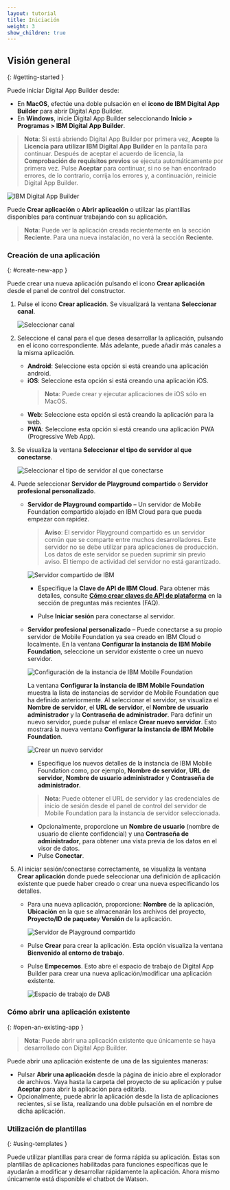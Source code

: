 ```yaml
---
layout: tutorial
title: Iniciación
weight: 3
show_children: true
---
```

<!-- NLS_CHARSET=UTF-8 -->
## Visión general
{: #getting-started }

Puede iniciar Digital App Builder desde:

* En **MacOS**, efectúe una doble pulsación en el **icono de IBM Digital App Builder** para abrir Digital App Builder. 
* En **Windows**, inicie Digital App Builder seleccionando **Inicio > Programas > IBM Digital App Builder**.

>**Nota**: Si está abriendo Digital App Builder por primera vez, **Acepte** la **Licencia para utilizar IBM Digital App Builder** en la pantalla para continuar. Después de aceptar el acuerdo de licencia, la **Comprobación de requisitos previos** se ejecuta automáticamente por primera vez. Pulse **Aceptar** para continuar, si no se han encontrado errores, de lo contrario, corrija los errores y, a continuación, reinicie Digital App Builder. 

![IBM Digital App Builder](dab-home-screen.png)

Puede **Crear aplicación** o **Abrir aplicación** o utilizar las plantillas disponibles para continuar trabajando con su aplicación. 
>**Nota**: Puede ver la aplicación creada recientemente en la sección **Reciente**. Para una nueva instalación, no verá la sección **Reciente**. 


### Creación de una aplicación
{: #create-new-app }

Puede crear una nueva aplicación pulsando el icono **Crear aplicación** desde el panel de control del constructor. 

1. Pulse el icono **Crear aplicación**. Se visualizará la ventana **Seleccionar canal**. 

    ![Seleccionar canal](dab-select-channel.png)

2. Seleccione el canal para el que desea desarrollar la aplicación, pulsando en el icono correspondiente. Más adelante, puede añadir más canales a la misma aplicación. 

    * **Android**: Seleccione esta opción si está creando una aplicación android.
    * **iOS**: Seleccione esta opción si está creando una aplicación iOS.
        >**Nota**: Puede crear y ejecutar aplicaciones de iOS sólo en MacOS.
    * **Web**: Seleccione esta opción si está creando la aplicación para la web.
    * **PWA**: Seleccione esta opción si está creando una aplicación PWA (Progressive Web App). 

3. Se visualiza la ventana **Seleccionar el tipo de servidor al que conectarse**. 

    ![Seleccionar el tipo de servidor al que conectarse](dab-select-server.png)

4. Puede seleccionar **Servidor de Playground compartido** o **Servidor profesional personalizado**.

    * **Servidor de Playground compartido** – Un servidor de Mobile Foundation compartido alojado en IBM Cloud para que pueda empezar con rapidez. 

        >**Aviso**: El servidor Playground compartido es un servidor común que se comparte entre muchos desarrolladores. Este servidor no se debe utilizar para aplicaciones de producción. Los datos de este servidor se pueden suprimir sin previo aviso. El tiempo de actividad del servidor no está garantizado.

        ![Servidor compartido de IBM](dab-shared-server.png)

        * Especifique la **Clave de API de IBM Cloud**. Para obtener más detalles, consulte [**Cómo crear claves de API de plataforma**](../faq/) en la sección de preguntas más recientes (FAQ).  

        * Pulse **Iniciar sesión** para conectarse al servidor. 

    * **Servidor profesional personalizado** – Puede conectarse a su propio servidor de Mobile Foundation ya sea creado en IBM Cloud o localmente. En la ventana **Configurar la instancia de IBM Mobile Foundation**, seleccione un servidor existente o cree un nuevo servidor.

        ![Configuración de la instancia de IBM Mobile Foundation](dab-config-ibm-cloud-instance.png)
 
        La ventana **Configurar la instancia de IBM Mobile Foundation** muestra la lista de instancias de servidor de Mobile Foundation que ha definido anteriormente. Al seleccionar el servidor, se visualiza el **Nombre de servidor**, el **URL de servidor**, el **Nombre de usuario administrador** y la **Contraseña de administrador**. Para definir un nuevo servidor, puede pulsar el enlace **Crear nuevo servidor**. Esto mostrará la nueva ventana **Configurar la instancia de IBM Mobile Foundation**. 

        ![Crear un nuevo servidor](dab-custom-professional-server.png)

        * Especifique los nuevos detalles de la instancia de IBM Mobile Foundation como, por ejemplo, **Nombre de servidor**, **URL de servidor**, **Nombre de usuario administrador** y **Contraseña de administrador**.
        >**Nota**: Puede obtener el URL de servidor y las credenciales de inicio de sesión desde el panel de control del servidor de Mobile Foundation para la instancia de servidor seleccionada. 
        * Opcionalmente, proporcione un **Nombre de usuario** (nombre de usuario de cliente confidencial) y una **Contraseña de administrador**, para obtener una vista previa de los datos en el visor de datos. 
        * Pulse **Conectar**.

5. Al iniciar sesión/conectarse correctamente, se visualiza la ventana **Crear aplicación** donde puede seleccionar una definición de aplicación existente que puede haber creado o crear una nueva especificando los detalles.  
    * Para una nueva aplicación, proporcione: **Nombre** de la aplicación, **Ubicación** en la que se almacenarán los archivos del proyecto, **Proyecto/ID de paquete**y **Versión** de la aplicación.  
 
        ![Servidor de Playground compartido](dab-create-app.png)

    * Pulse **Crear** para crear la aplicación. Esta opción visualiza la ventana **Bienvenido al entorno de trabajo**. 
    * Pulse **Empecemos**. Esto abre el espacio de trabajo de Digital App Builder para crear una nueva aplicación/modificar una aplicación existente. 

        ![Espacio de trabajo de DAB](dab-workbench.png)

### Cómo abrir una aplicación existente
{: #open-an-existing-app }
 
>**Nota**: Puede abrir una aplicación existente que únicamente se haya desarrollado con Digital App Builder. 

Puede abrir una aplicación existente de una de las siguientes maneras: 

* Pulsar **Abrir una aplicación** desde la página de inicio abre el explorador de archivos. Vaya hasta la carpeta del proyecto de su aplicación y pulse **Aceptar** para abrir la aplicación para editarla. 
* Opcionalmente, puede abrir la aplicación desde la lista de aplicaciones recientes, si se lista, realizando una doble pulsación en el nombre de dicha aplicación. 

### Utilización de plantillas
{: #using-templates }

Puede utilizar plantillas para crear de forma rápida su aplicación. Estas son plantillas de aplicaciones habilitadas para funciones específicas que le ayudarán a modificar y desarrollar rápidamente la aplicación. Ahora mismo únicamente está disponible el chatbot de Watson. 


